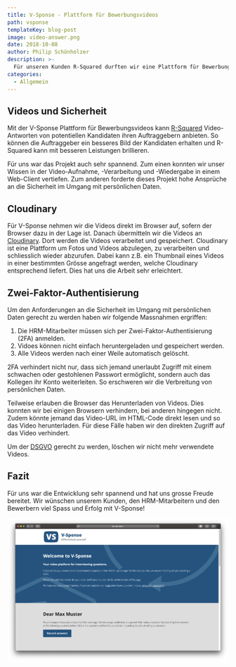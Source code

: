 ```yaml
---
title: V-Sponse - Plattform für Bewerbungsvideos
path: vsponse
templateKey: blog-post
image: video-answer.png
date: 2018-10-08
author: Philip Schönholzer
description: >-
  Für unseren Kunden R-Squared durften wir eine Plattform für Bewerbungsvideos entwickeln. Mit dieser möchte R-Squared noch persönlichere Dossiers zur Verfügung stellen.
categories:
  - Allgemein
---
```


## Videos und Sicherheit

Mit der V-Sponse Plattform für Bewerbungsvideos kann [R-Squared](https://www.r-squared.ch/) Video-Antworten von potentiellen Kandidaten ihren Auftraggebern anbieten. So können die Auftraggeber ein besseres Bild der Kandidaten erhalten und R-Squared kann mit besseren Leistungen brillieren.

Für uns war das Projekt auch sehr spannend. Zum einen konnten wir unser Wissen in der Video-Aufnahme, -Verarbeitung und -Wiedergabe in einem Web-Client vertiefen. Zum anderen forderte dieses Projekt hohe Ansprüche an die Sicherheit im Umgang mit persönlichen Daten.

## Cloudinary

Für V-Sponse nehmen wir die Videos direkt im Browser auf, sofern der Browser dazu in der Lage ist. Danach übermitteln wir die Videos an [Cloudinary](https://cloudinary.com). Dort werden die Videos verarbeitet und gespeichert. Cloudinary ist eine Plattform um Fotos und Videos abzulegen, zu verarbeiten und schliesslich wieder abzurufen. Dabei kann z.B. ein Thumbnail eines Videos in einer bestimmten Grösse angefragt werden, welche Cloudinary entsprechend liefert. Dies hat uns die Arbeit sehr erleichtert.

## Zwei-Faktor-Authentisierung

Um den Anforderungen an die Sicherheit im Umgang mit persönlichen Daten gerecht zu werden haben wir folgende Massnahmen ergriffen:

1.  Die HRM-Mitarbeiter müssen sich per Zwei-Faktor-Authentisierung (2FA) anmelden.
1.  Vidoes können nicht einfach heruntergeladen und gespeichert werden.
1.  Alle Videos werden nach einer Weile automatisch gelöscht.

2FA verhindert nicht nur, dass sich jemand unerlaubt Zugriff mit einem schwachen oder gestohlenen Passwort ermöglicht, sondern auch das Kollegen ihr Konto weiterleiten. So erschweren wir die Verbreitung von persönlichen Daten.

Teilweise erlauben die Browser das Herunterladen von Videos. Dies konnten wir bei einigen Browsern verhindern, bei anderen hingegen nicht. Zudem könnte jemand das Video-URL im HTML-Code direkt lesen und so das Video herunterladen. Für diese Fälle haben wir den direkten Zugriff auf das Video verhindert.

Um der [DSGVO](https://de.wikipedia.org/wiki/Datenschutz-Grundverordnung) gerecht zu werden, löschen wir nicht mehr verwendete Videos.

## Fazit

Für uns war die Entwicklung sehr spannend und hat uns grosse Freude bereitet. Wir wünschen unserem Kunden, den HRM-Mitarbeitern und den Bewerbern viel Spass und Erfolg mit V-Sponse!

![Begrüssung in V-Sponse](v-sponse-greeting.png)

